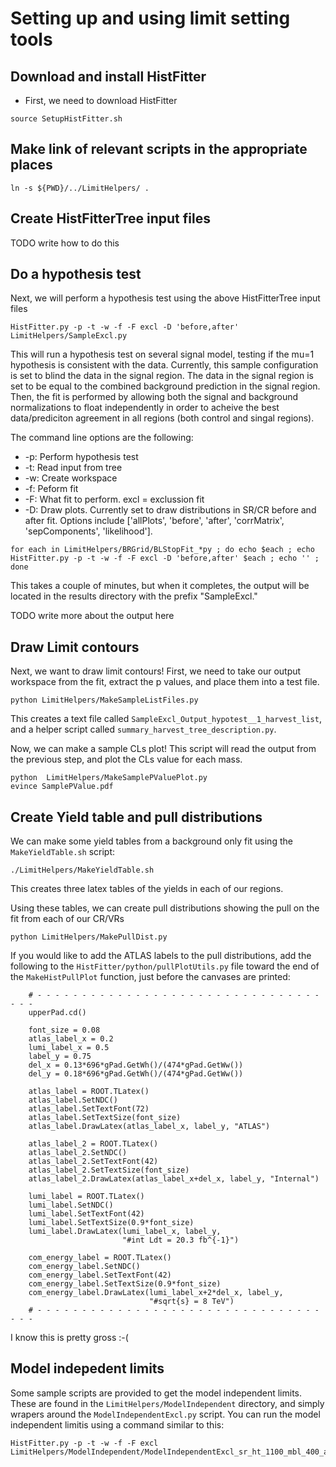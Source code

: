 Setting up and using limit setting tools
========================================

Download and install HistFitter
-------------------------------

- First, we need to download HistFitter

```
source SetupHistFitter.sh
```

Make link of relevant scripts in the appropriate places
-------------------------------------------------------
```
ln -s ${PWD}/../LimitHelpers/ .
```

Create HistFitterTree input files
---------------------------------
TODO write how to do this

Do a hypothesis test
--------------------
Next, we will perform a hypothesis test using the above HistFitterTree input files

```
HistFitter.py -p -t -w -f -F excl -D 'before,after' LimitHelpers/SampleExcl.py
```

This will run a hypothesis test on several signal model, testing if the mu=1
hypothesis is consistent with the data. Currently, this sample configuration
is set to blind the data in the signal region. The data in the signal region
is set to be equal to the combined background prediction in the signal region.
Then, the fit is performed by allowing both the signal and background
normalizations to float independently in order to acheive the best
data/prediciton agreement in all regions (both control and singal regions).

The command line options are the following:

- -p: Perform hypothesis test
- -t: Read input from tree
- -w: Create workspace
- -f: Peform fit
- -F: What fit to perform. excl = exclussion fit
- -D: Draw plots. Currently set to draw distributions in SR/CR before and after fit. Options include ['allPlots', 'before', 'after', 'corrMatrix', 'sepComponents', 'likelihood'].

```
for each in LimitHelpers/BRGrid/BLStopFit_*py ; do echo $each ; echo HistFitter.py -p -t -w -f -F excl -D 'before,after' $each ; echo '' ; done
```

This takes a couple of minutes, but  when it  completes, the output will be
located in the results directory with the prefix "SampleExcl." 

TODO write more about the output here

Draw Limit contours
-------------------
Next, we want to draw limit contours! First, we need to take our output
workspace from the fit, extract the p values, and place them into a test file.

```
python LimitHelpers/MakeSampleListFiles.py
```

This creates a text file called `SampleExcl_Output_hypotest__1_harvest_list`,
and a helper script called ```summary_harvest_tree_description.py```. 

Now, we can make a sample CLs plot! This script will read the output from the
previous step, and plot the CLs value for each mass.
```
python  LimitHelpers/MakeSamplePValuePlot.py
evince SamplePValue.pdf
```

Create Yield table and pull distributions
-----------------------------------------
We can make some yield tables from a background only fit using the
`MakeYieldTable.sh` script:
```
./LimitHelpers/MakeYieldTable.sh
```
This creates three latex tables of the yields in each of our regions.

Using these tables, we can create pull distributions showing the pull on the
fit from each of our CR/VRs
```
python LimitHelpers/MakePullDist.py
```

If you would like to add the ATLAS labels to the pull distributions, add the
following to the `HistFitter/python/pullPlotUtils.py` file toward the end of
the `MakeHistPullPlot` function, just before the canvases are printed:

```
    # - - - - - - - - - - - - - - - - - - - - - - - - - - - - - - - - - - -
    upperPad.cd()

    font_size = 0.08
    atlas_label_x = 0.2
    lumi_label_x = 0.5
    label_y = 0.75
    del_x = 0.13*696*gPad.GetWh()/(474*gPad.GetWw())
    del_y = 0.18*696*gPad.GetWh()/(474*gPad.GetWw())

    atlas_label = ROOT.TLatex()
    atlas_label.SetNDC()
    atlas_label.SetTextFont(72)
    atlas_label.SetTextSize(font_size)
    atlas_label.DrawLatex(atlas_label_x, label_y, "ATLAS")

    atlas_label_2 = ROOT.TLatex()
    atlas_label_2.SetNDC()
    atlas_label_2.SetTextFont(42)
    atlas_label_2.SetTextSize(font_size)
    atlas_label_2.DrawLatex(atlas_label_x+del_x, label_y, "Internal")

    lumi_label = ROOT.TLatex()
    lumi_label.SetNDC()
    lumi_label.SetTextFont(42)
    lumi_label.SetTextSize(0.9*font_size)
    lumi_label.DrawLatex(lumi_label_x, label_y,
                         "#int Ldt = 20.3 fb^{-1}")

    com_energy_label = ROOT.TLatex()
    com_energy_label.SetNDC()
    com_energy_label.SetTextFont(42)
    com_energy_label.SetTextSize(0.9*font_size)
    com_energy_label.DrawLatex(lumi_label_x+2*del_x, label_y,
                               "#sqrt{s} = 8 TeV")
    # - - - - - - - - - - - - - - - - - - - - - - - - - - - - - - - - - - -
```

I know this is pretty gross :-(

## Model indepedent limits
Some sample scripts are provided to get the model independent limits.
These are found in the `LimitHelpers/ModelIndependent` directory, and simply wrapers around the `ModelIndependentExcl.py` script.
You can run the model independent limitis using a command similar to this:
```
HistFitter.py -p -t -w -f -F excl LimitHelpers/ModelIndependent/ModelIndependentExcl_sr_ht_1100_mbl_400_all_unblind.py
```
